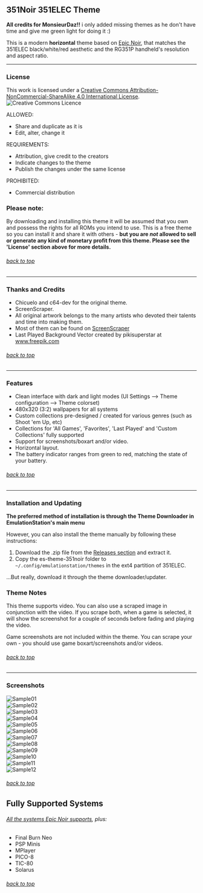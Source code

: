 ## 351Noir 351ELEC Theme

**All credits for MonsieurDaz!!** i only added missing themes as he don't have time and give me green light for doing it :)


This is a modern **horizontal** theme based on [Epic Noir](https://github.com/c64-dev/es-theme-epicnoir), that matches the 351ELEC black/white/red aesthetic and the RG351P handheld's resolution and aspect ratio.


---

### License

This work is licensed under a [Creative Commons Attribution-NonCommercial-ShareAlike 4.0 International License](http://creativecommons.org/licenses/by-nc-sa/4.0/). \
![Creative Commons Licence](https://i.creativecommons.org/l/by-nc-sa/4.0/88x31.png "Creative Commons Licence")

ALLOWED:
- Share and duplicate as it is
- Edit, alter, change it

REQUIREMENTS:
- Attribution, give credit to the creators
- Indicate changes to the theme
- Publish the changes under the same license

PROHIBITED:
- Commercial distribution

### Please note:
By downloading and installing this theme it will be assumed that you own and possess the rights for all ROMs you intend to use. This is a free theme so you can install it and share it with others - **but you are *not* allowed to sell or generate any kind of monetary profit from this theme. Please see the 'License' section above for more details.**

###### [back to top](https://github.com/MonsieurDaz/es-theme-351noir#351-noir-351elec-theme)

---

### Thanks and Credits
* Chicuelo and c64-dev for the original theme.
* ScreenScraper.
* All original artwork belongs to the many artists who devoted their talents and time into making them.
* Most of them can be found on [ScreenScraper](https://www.screenscraper.fr/)
* Last Played Background Vector created by pikisuperstar at www.freepik.com

###### [back to top](https://github.com/MonsieurDaz/es-theme-351noir#351-noir-351elec-theme)

---

### Features

* Clean interface with dark and light modes (UI Settings --> Theme configuration --> Theme colorset)
* 480x320 (3:2) wallpapers for all systems
* Custom collections pre-designed / created for various genres (such as Shoot 'em Up, etc)
* Collections for 'All Games', 'Favorites', 'Last Played' and 'Custom Collections' fully supported
* Support for screenshots/boxart and/or video.
* Horizontal layout.
* The battery indicator ranges from green to red, matching the state of your battery.

###### [back to top](https://github.com/MonsieurDaz/es-theme-351noir#351-noir-351elec-theme)

---

### Installation and Updating

**The preferred method of installation is through the Theme Downloader in EmulationStation's main menu**

However, you can also install the theme manually by following these instructions:
1. Download the .zip file from the [Releases section](https://github.com/MonsieurDaz/es-theme-351noir/releases) and extract it.
2. Copy the es-theme-351noir folder to `~/.config/emulationstation/themes` in the ext4 partition of 351ELEC.

...But really, download it through the theme downloader/updater.

### Theme Notes

This theme supports video. You can also use a scraped image in conjunction with the video. If you scrape both, when a game is selected, it will show the screenshot for a couple of seconds before fading and playing the video.

Game screenshots are not included within the theme. You can scrape your own - you should use game boxart/screenshots and/or videos.

###### [back to top](https://github.com/MonsieurDaz/es-theme-351noir#351-noir-351elec-theme)

---

### Screenshots

![Sample01](https://github.com/MonsieurDaz/es-theme-351noir/blob/master/_art/samples/001.png) \
![Sample02](https://github.com/MonsieurDaz/es-theme-351noir/blob/master/_art/samples/002.png) \
![Sample03](https://github.com/MonsieurDaz/es-theme-351noir/blob/master/_art/samples/003.png) \
![Sample04](https://github.com/MonsieurDaz/es-theme-351noir/blob/master/_art/samples/004.png) \
![Sample05](https://github.com/MonsieurDaz/es-theme-351noir/blob/master/_art/samples/005.png) \
![Sample06](https://github.com/MonsieurDaz/es-theme-351noir/blob/master/_art/samples/006.png) \
![Sample07](https://github.com/MonsieurDaz/es-theme-351noir/blob/master/_art/samples/007.png) \
![Sample08](https://github.com/MonsieurDaz/es-theme-351noir/blob/master/_art/samples/008.png) \
![Sample09](https://github.com/MonsieurDaz/es-theme-351noir/blob/master/_art/samples/009.png) \
![Sample10](https://github.com/MonsieurDaz/es-theme-351noir/blob/master/_art/samples/010.png) \
![Sample11](https://github.com/MonsieurDaz/es-theme-351noir/blob/master/_art/samples/011.png) \
![Sample12](https://github.com/MonsieurDaz/es-theme-351noir/blob/master/_art/samples/012.png)


###### [back to top](https://github.com/MonsieurDaz/es-theme-351noir#351-noir-351elec-theme)

## Fully Supported Systems
###### [All the systems Epic Noir supports](https://github.com/c64-dev/es-theme-epicnoir#fully-supported-systems), plus:
* Final Burn Neo
* PSP Minis
* MPlayer
* PICO-8
* TIC-80
* Solarus

###### [back to top](https://github.com/MonsieurDaz/es-theme-351noir#351-noir-351elec-theme)
